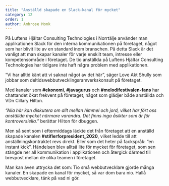 ```yaml
---
title: "Anställd skapade en Slack-kanal för mycket"
category: 12
order: 1
author: Ambrose Monk
---
```


På Luftens Hjältar Consulting Technologies i Norrtälje använder man applikationen Slack för den interna kommunikationen på företaget, något som har blivit lite av en standard inom branschen. På detta Slack är det vanligt att man skapar kanaler för varje enskilt team, intresse eller kompetensområde i företaget. De tio anställda på Luftens Hjältar Consulting Technologies har tidigare inte haft några problem med applikationen.

“Vi har alltid känt att vi saknat något av det här”, säger Love Akt Shully som jobbar som deltidswebbutvecklingsramverkskonsult på företaget.

Med kanaler som **#ekonomi**, **#javagurus** och **#melodifestivalen-fans** har chattandet ökat frekvent på företaget, något som glädjer både anställda och VDn Cillary Hilton.

_“Alla här kan diskutera om allt mellan himmel och jord, vilket har fört oss anställda mycket närmare varandra. Det finns inga åsikter som är för kontroversiella.”_ berättar Hilton för dbuggen.

Men så sent som i eftermiddags läckte det från företaget att en anställd skapade kanalen **#stiflerforpresident_2020**, vilket ledde till att anställningskontraktet revs direkt. Eller som det heter på fackspråk: “en instant kick”. Händelsen blev alltså lite för mycket för företaget, som sen stängde ner all kommunikation i applikationen och återgick därmed till brevpost mellan de olika teamen i företaget.

Man kan även uttrycka det som:
Tio små webbutvecklare gjorde många kanaler. En skapade en kanal för mycket, så var dom bara nio. Hallå webbutvecklare, tänk på vad ni gör.
